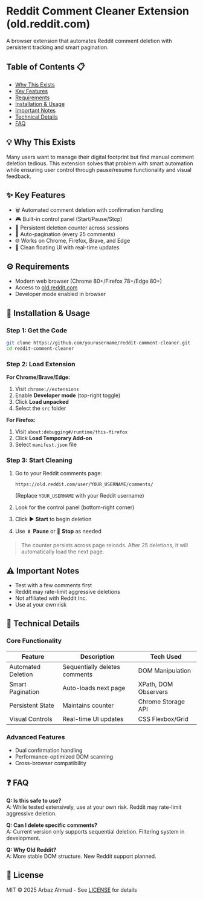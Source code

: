 # Reddit Comment Cleaner Extension (old.reddit.com)

A browser extension that automates Reddit comment deletion with persistent tracking and smart pagination.

## Table of Contents 📋
- [Why This Exists](#-why-this-exists)
- [Key Features](#-key-features)
- [Requirements](#-requirements)
- [Installation & Usage](#-installation--usage)
- [Important Notes](#-important-notes)
- [Technical Details](#-technical-details)
- [FAQ](#-faq)

## 💡 Why This Exists
Many users want to manage their digital footprint but find manual comment deletion tedious. This extension solves that problem with smart automation while ensuring user control through pause/resume functionality and visual feedback.

## ✨ Key Features
- 🗑️ Automated comment deletion with confirmation handling
- 🎮 Built-in control panel (Start/Pause/Stop)
- 🔢 Persistent deletion counter across sessions
- 📖 Auto-pagination (every 25 comments)
- 🌐 Works on Chrome, Firefox, Brave, and Edge
- 🎨 Clean floating UI with real-time updates

## ⚙ Requirements
- Modern web browser (Chrome 80+/Firefox 78+/Edge 80+)
- Access to [old.reddit.com](https://old.reddit.com)
- Developer mode enabled in browser

## 🚀 Installation & Usage

### Step 1: Get the Code
```bash
git clone https://github.com/yourusername/reddit-comment-cleaner.git
cd reddit-comment-cleaner
```

### Step 2: Load Extension
**For Chrome/Brave/Edge:**
1. Visit `chrome://extensions`
2. Enable **Developer mode** (top-right toggle)
3. Click **Load unpacked**
4. Select the `src` folder

**For Firefox:**
1. Visit `about:debugging#/runtime/this-firefox`
2. Click **Load Temporary Add-on**
3. Select `manifest.json` file

### Step 3: Start Cleaning
1. Go to your Reddit comments page:
   
   ```
   https://old.reddit.com/user/YOUR_USERNAME/comments/
   ```
   (Replace `YOUR_USERNAME` with your Reddit username)
3. Look for the control panel (bottom-right corner)
4. Click ▶️ **Start** to begin deletion
5. Use ⏸️ **Pause** or 🛑 **Stop** as needed

> The counter persists across page reloads. After 25 deletions, it will automatically load the next page.

## ⚠ Important Notes
- Test with a few comments first
- Reddit may rate-limit aggressive deletions
- Not affiliated with Reddit Inc.
- Use at your own risk

## 🔧 Technical Details

### Core Functionality
| Feature | Description | Tech Used |
|---------|-------------|-----------|
| Automated Deletion | Sequentially deletes comments | DOM Manipulation |
| Smart Pagination | Auto-loads next page | XPath, DOM Observers |
| Persistent State | Maintains counter | Chrome Storage API |
| Visual Controls | Real-time UI updates | CSS Flexbox/Grid |

### Advanced Features
- Dual confirmation handling
- Performance-optimized DOM scanning
- Cross-browser compatibility

## ❓ FAQ
**Q: Is this safe to use?**  
A: While tested extensively, use at your own risk. Reddit may rate-limit aggressive deletion.

**Q: Can I delete specific comments?**  
A: Current version only supports sequential deletion. Filtering system in development.

**Q: Why Old Reddit?**  
A: More stable DOM structure. New Reddit support planned.

## 📜 License
MIT © 2025 Arbaz Ahmad - See [LICENSE](LICENSE) for details
